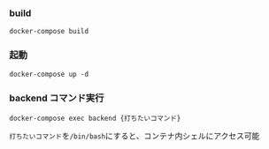 ### build

```
docker-compose build
```

### 起動

```
docker-compose up -d
```

### backend コマンド実行

```
docker-compose exec backend {打ちたいコマンド}
```

`打ちたいコマンド`を`/bin/bash`にすると、コンテナ内シェルにアクセス可能